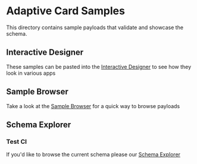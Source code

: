 # Adaptive Card Samples

This directory contains sample payloads that validate and showcase the schema.

## Interactive Designer

These samples can be pasted into the [Interactive Designer](http://adaptivecards.io/designer) to see how they look in various apps

## Sample Browser

Take a look at the [Sample Browser](http://adaptivecards.io/samples/) for a quick way to browse payloads

## Schema Explorer

### Test CI

If you'd like to browse the current schema please our [Schema Explorer](http://adaptivecards.io/explorer/)

